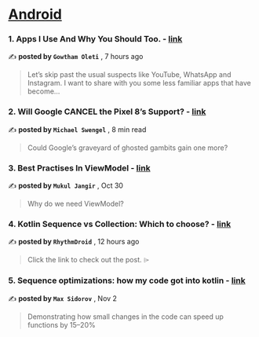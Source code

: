 
<h1><a href=https://medium.com/tag/android/recommended target="_blank" rel="noopener noreferrer">Android</a></h1>
<h3>1. Apps I Use And Why You Should Too. - <a href=https://medium.com/@gowthamoleti/apps-i-use-and-why-you-should-too-7021c5703a77?source=tag_recommended_feed---------0-84----------android----------5cbfc1ef_2663_4471_aa48_c2f5d7a78df2------- target="_blank" rel="noopener noreferrer">link</a></h3>

✍️ **posted by `Gowtham Oleti`** <date> , 7 hours ago</date>

<blockquote>Let’s skip past the usual suspects like YouTube, WhatsApp and Instagram. I want to share with you some less familiar apps that have become…</blockquote>

<h3>2. Will Google CANCEL the Pixel 8’s Support? - <a href=https://medium.com/@michaelswengel/will-google-cancel-the-pixel-8s-support-21a5f230fd85?source=tag_recommended_feed---------1-107----------android----------5cbfc1ef_2663_4471_aa48_c2f5d7a78df2------- target="_blank" rel="noopener noreferrer">link</a></h3>

✍️ **posted by `Michael Swengel`** <date> , 8 min read</date>

<blockquote>Could Google’s graveyard of ghosted gambits gain one more?</blockquote>

<h3>3. Best Practises In ViewModel - <a href=https://medium.com/stackademic/best-practises-in-viewmodel-e84e2bd0b678?source=tag_recommended_feed---------2-85----------android----------5cbfc1ef_2663_4471_aa48_c2f5d7a78df2------- target="_blank" rel="noopener noreferrer">link</a></h3>

✍️ **posted by `Mukul Jangir`** <date> , Oct 30</date>

<blockquote>Why do we need ViewModel?</blockquote>

<h3>4. Kotlin Sequence vs Collection: Which to choose? - <a href=https://medium.com/@rhythmdroid/kotlin-sequence-vs-collection-which-to-choose-7d5987a721ff?source=tag_recommended_feed---------3-84----------android----------5cbfc1ef_2663_4471_aa48_c2f5d7a78df2------- target="_blank" rel="noopener noreferrer">link</a></h3>

✍️ **posted by `RhythmDroid`** <date> , 12 hours ago</date>

<blockquote>Click the link to check out the post. ⌲</blockquote>

<h3>5. Sequence optimizations: how my code got into kotlin - <a href=https://medium.com/proandroiddev/sequence-optimizations-how-my-code-got-into-kotlin-bc6051262d8e?source=tag_recommended_feed---------4-107----------android----------5cbfc1ef_2663_4471_aa48_c2f5d7a78df2------- target="_blank" rel="noopener noreferrer">link</a></h3>

✍️ **posted by `Max Sidorov`** <date> , Nov 2</date>

<blockquote>Demonstrating how small changes in the code can speed up functions by 15–20%</blockquote>

